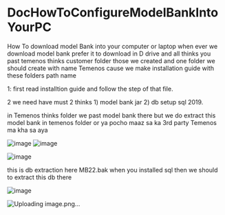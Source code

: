 # DocHowToConfigureModelBankIntoYourPC

How To download model Bank into your computer or laptop when ever we download model bank prefer it to download in D drive and all thinks you past temenos thinks  customer folder those we created and one folder we should create with name Temenos cause we make installation guide with these folders path name 
        
1: first read installtion guide and follow the step of that file.

2 we need have must 2 thinks 1) model bank jar 2) db setup sql 2019.

in Temenos thinks folder we past model bank there but we do extract this model bank in temenos folder or ya pocho maaz sa ka 3rd party Temenos ma kha sa aya

![image](https://user-images.githubusercontent.com/40827670/225991291-d024ec80-004e-4261-8a62-a18e3cd6ed4d.png)
![image](https://user-images.githubusercontent.com/40827670/225991374-5437266a-e59d-47e3-b03a-1545e09fc87d.png)

![image](https://user-images.githubusercontent.com/40827670/225992623-b091eb61-2a56-4271-9a87-29b7a31d9e4e.png)

this is db extraction here MB22.bak when you installed sql then we should to extract this db there


![image](https://user-images.githubusercontent.com/40827670/225992962-d17a6b74-091b-4991-9f59-003023158465.png)

![Uploading image.png…]()
